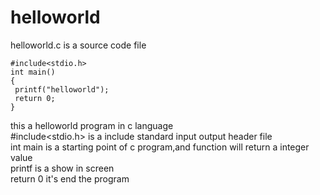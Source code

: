 # helloworld        

helloworld.c is a source code file     
   ```console        
 #include<stdio.h>       
 int main()      
 {      
    printf("helloworld");       
    return 0;    
 } 
 ```      
 this a helloworld program in c language       
 #include<stdio.h> is a include standard input output header file           
 int main is a starting point of c program,and function will return a integer value          
 printf is a show in screen                         
 return 0 it's end the program               
   